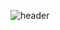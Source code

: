 ![header](https://capsule-render.vercel.app/api?type=waving&color=gray&height=300&section=header&text=Welcome%20to%20XYLO's%20world.&fontSize=50&fontColor=black)

<!--
**dlwnstlr1010/dlwnstlr1010** is a ✨ _special_ ✨ repository because its `README.md` (this file) appears on your GitHub profile.

Here are some ideas to get you started:

- 🔭 I’m currently working on ...
- 🌱 I’m currently learning ...
- 👯 I’m looking to collaborate on ...
- 🤔 I’m looking for help with ...
- 💬 Ask me about ...
- 📫 How to reach me: ...
- 😄 Pronouns: ...
- ⚡ Fun fact: ...
-->
